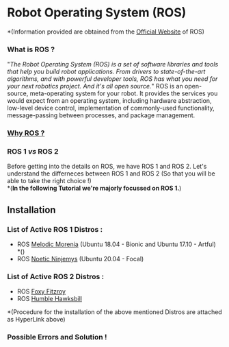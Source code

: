 # Robot Operating System (ROS)
*(Information provided are obtained from the [Official Website](https://www.ros.org) of ROS)
### What is ROS ?
"*The Robot Operating System (ROS) is a set of software libraries and tools that help you build robot applications. From drivers to state-of-the-art algorithms, and with powerful developer tools, ROS has what you need for your next robotics project. And it's all open source.*"
ROS is an open-source, meta-operating system for your robot. It provides the services you would expect from an operating system, including hardware abstraction, low-level device control, implementation of commonly-used functionality, message-passing between processes, and package management. 
### [Why ROS ?](https://www.ros.org/blog/why-ros/)
### ROS 1 *vs* ROS 2
Before getting into the details on ROS, we have ROS 1 and ROS 2. Let's understand the differneces between ROS 1 and ROS 2 (So that you will be able to take the right choice !) \
*(**In the following Tutorial we're majorly focussed on ROS 1.**)
## Installation
### List of Active ROS 1 Distros :
* ROS [Melodic Morenia](https://wiki.ros.org/melodic) (Ubuntu 18.04 - Bionic and Ubuntu 17.10 - Artful) \
*()
* ROS [Noetic Ninjemys](https://wiki.ros.org/noetic) (Ubuntu 20.04 - Focal)
### List of Active ROS 2 Distros :
* ROS [Foxy Fitzroy](http://docs.ros.org/en/foxy/)
* ROS [Humble Hawksbill](http://docs.ros.org/en/humble/) 

*(Procedure for the installation of the above mentioned Distros are attached as HyperLink above)
### Possible Errors and Solution !

